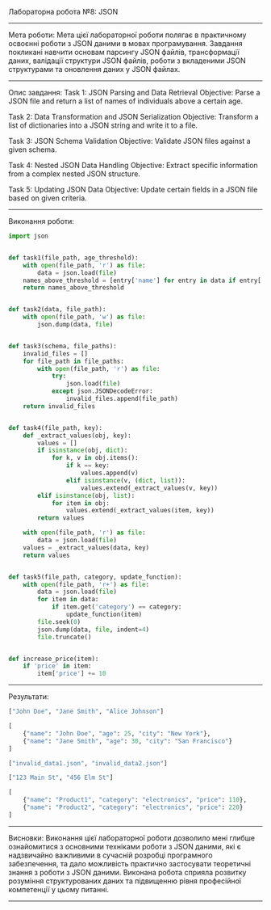 Лабораторна робота №8: JSON
___
Мета роботи:
Мета цієї лабораторної роботи полягає в практичному освоєнні роботи з JSON даними в мовах програмування. Завдання покликані навчити основам парсингу JSON файлів, трансформації даних, валідації структури JSON файлів, роботи з вкладеними JSON структурами та оновлення даних у JSON файлах.
___
Опис завдання:
Task 1: JSON Parsing and Data Retrieval
Objective: Parse a JSON file and return a list of names of individuals above a certain age.

Task 2: Data Transformation and JSON Serialization
Objective: Transform a list of dictionaries into a JSON string and write it to a file.

Task 3: JSON Schema Validation
Objective: Validate JSON files against a given schema.

Task 4: Nested JSON Data Handling
Objective: Extract specific information from a complex nested JSON structure.

Task 5: Updating JSON Data
Objective: Update certain fields in a JSON file based on given criteria.
___
Виконання роботи:
```Python
import json


def task1(file_path, age_threshold):
    with open(file_path, 'r') as file:
        data = json.load(file)
    names_above_threshold = [entry['name'] for entry in data if entry['age'] > age_threshold]
    return names_above_threshold


def task2(data, file_path):
    with open(file_path, 'w') as file:
        json.dump(data, file)


def task3(schema, file_paths):
    invalid_files = []
    for file_path in file_paths:
        with open(file_path, 'r') as file:
            try:
                json.load(file)
            except json.JSONDecodeError:
                invalid_files.append(file_path)
    return invalid_files


def task4(file_path, key):
    def _extract_values(obj, key):
        values = []
        if isinstance(obj, dict):
            for k, v in obj.items():
                if k == key:
                    values.append(v)
                elif isinstance(v, (dict, list)):
                    values.extend(_extract_values(v, key))
        elif isinstance(obj, list):
            for item in obj:
                values.extend(_extract_values(item, key))
        return values

    with open(file_path, 'r') as file:
        data = json.load(file)
    values = _extract_values(data, key)
    return values


def task5(file_path, category, update_function):
    with open(file_path, 'r+') as file:
        data = json.load(file)
        for item in data:
            if item.get('category') == category:
                update_function(item)
        file.seek(0)
        json.dump(data, file, indent=4)
        file.truncate()


def increase_price(item):
    if 'price' in item:
        item['price'] += 10

```

___
Результати:
```Python
["John Doe", "Jane Smith", "Alice Johnson"]

[
    {"name": "John Doe", "age": 25, "city": "New York"},
    {"name": "Jane Smith", "age": 30, "city": "San Francisco"}
]

["invalid_data1.json", "invalid_data2.json"]

["123 Main St", "456 Elm St"]

[
    {"name": "Product1", "category": "electronics", "price": 110},
    {"name": "Product2", "category": "electronics", "price": 220}
]

```
___
Висновки:
Виконання цієї лабораторної роботи дозволило мені глибше ознайомитися з основними техніками роботи з JSON даними, які є надзвичайно важливими в сучасній розробці програмного забезпечення, та дало можливість практично застосувати теоретичні знання з роботи з JSON даними. Виконана робота сприяла розвитку розуміння структурованих даних та підвищенню рівня професійної компетенції у цьому питанні. 
___